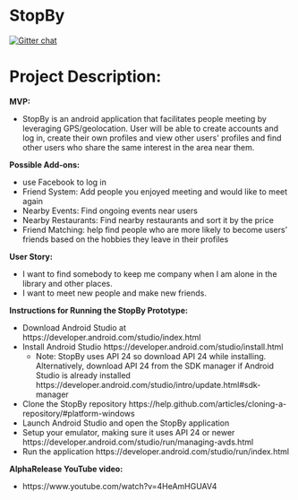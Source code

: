 # StopBy

[![Gitter chat](https://badges.gitter.im/gitterHQ/gitter.png)](https://gitter.im/StopByApp/Lobby?utm_source=share-link&utm_medium=link&utm_campaign=share-link)
<h1>Project Description:</h1>

 <b>MVP:</b> 
 <ul>
 <li>StopBy is an android application that facilitates people meeting by leveraging GPS/geolocation. User will be able to create accounts and log in, create their own profiles and view other users' profiles and find other users who share the same interest in the area near them.
 </ul>
  <b>Possible Add-ons:</b>
 <ul>
  <li> use Facebook to log in
  <li> Friend System: Add people you enjoyed meeting and would like to meet again
  <li> Nearby Events: Find ongoing events near users
  <li> Nearby Restaurants: Find nearby restaurants and sort it by the price
  <li>  Friend Matching: help find people who are more likely to become users’ friends based on the	hobbies they leave in their profiles
 </ul>
<b>User Story:</b>
<ul>
<li> I want to find somebody to keep me company when I am alone in the library and other places.
<li> I want to meet new people and make new friends.</ul>

<b>Instructions for Running the StopBy Prototype:</b>
<ul>
 <li>Download Android Studio at https://developer.android.com/studio/index.html
  <li>Install Android Studio https://developer.android.com/studio/install.html
   <ul>
    <li>Note: StopBy uses API 24 so download API 24 while installing. Alternatively, download API 24 from the SDK manager if Android Studio is already installed https://developer.android.com/studio/intro/update.html#sdk-manager
   </ul>
   <li>Clone the StopBy repository https://help.github.com/articles/cloning-a-repository/#platform-windows
    <li>Launch Android Studio and open the StopBy application
     <li>Setup your emulator, making sure it uses API 24 or newer https://developer.android.com/studio/run/managing-avds.html
      <li>Run the application https://developer.android.com/studio/run/index.html
       </ul>
<b>AlphaRelease YouTube video:</b>
<ul>
<li>https://www.youtube.com/watch?v=4HeAmHGUAV4</li>
</ul>

 

